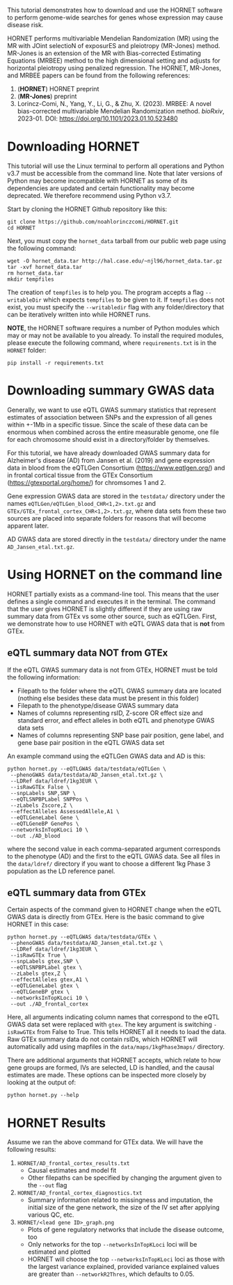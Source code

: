 This tutorial demonstrates how to download and use the HORNET software to perform genome-wide searches for genes whose expression may cause disease risk. 

HORNET performs multivariable Mendelian Randomization (MR) using the MR with JOint selectioN of exposurES and pleiotropy (MR-Jones) method. MR-Jones is an extension of the MR with Bias-corrected Estimating Equations (MRBEE) method to the high dimensional setting and adjusts for horizontal pleiotropy using penalized regression. The HORNET, MR-Jones, and MRBEE papers can be found from the following references:
1. (**HORNET**) HORNET preprint
2. (**MR-Jones**) preprint
3. Lorincz-Comi, N., Yang, Y., Li, G., & Zhu, X. (2023). MRBEE: A novel bias-corrected multivariable Mendelian Randomization method. *bioRxiv*, 2023-01. DOI: https://doi.org/10.1101/2023.01.10.523480

# Downloading HORNET
This tutorial will use the Linux terminal to perform all operations and Python v3.7 must be accessible from the command line. Note that later versions of Python may become incompatible with HORNET as some of its dependencies are updated and certain functionality may become deprecated. We therefore recommend using Python v3.7. 

Start by cloning the HORNET Github repository like this:

```unix
git clone https://github.com/noahlorinczcomi/HORNET.git
cd HORNET
```

Next, you must copy the `hornet_data` tarball from our public web page using the following command:
```unix
wget -O hornet_data.tar http://hal.case.edu/~njl96/hornet_data.tar.gz
tar -xvf hornet_data.tar
rm hornet_data.tar
mkdir tempfiles
```

The creation of `tempfiles` is to help you. The program accepts a flag `--writableDir` which expects `tempfiles` to be given to it. If `tempfiles` does not exist, you must specify the `--writabledir` flag with any folder/directory that can be iteratively written into while HORNET runs.

**NOTE**, the HORNET software requires a number of Python modules which may or may not be available to you already. To install the required modules, please execute the following command, where `requirements.txt` is in the `HORNET` folder:
```unix
pip install -r requirements.txt
```

<!---
Now, in the `HORNET` directory, you should see the following folders and files:
1. `data/`
    * `ldref/` # *LD reference panels*
        * `1kg_phase3_<EUR/AFR/EAS/SAS/HIS/TRANS>_only.<bed/bim/fam>`
    * `maps/` # *folder containing mapfiles for converting from hg19 to hg38 and vice versa*
        * `1kgPhase3maps/`
            * `1kgPhase3hg19Chrom<CHR>MapToHg38.txt.gz` # *CHR-specific hg19/hg38 maps of only 1kg Phase 3 SNPs*
        * `fullMaps/`
            * `1kgPhase3MapAllSNPs.txt` # *hg19/hg38 map using all 1kg Phase 3 SNPs*
        * `largeMaps/`
            * `hg19Chrom<CHR>MapToHg38.txt.gz` # *large hg19/hg38 map from GLGC (Graham et al. 2021) including 44M SNPs*
        * `testdata/` # *test/example data is included here for demonstrative purposes*
            * `GTEx/`
                * `GTEx_frontal_cortex_CHR1.txt.gz` # *all associations b/w SNPs and CHR 1 gene expression in frontal cortex (GTEx v8)*
                * `GTEx_frontal_cortex_CHR2.txt.gz` # *all associations b/w SNPs and CHR 2 gene expression in frontal cortex (GTEx v8)*
            * `eQTLGen/`
                * `eQTLGen_blood_CHR1.txt.gz` # *all associations b/w SNPs and CHR 1 gene expression in whole blood (eQTLGen)*
                * `eQTLGen_blood_CHR2.txt.gz` # *all associations b/w SNPs and CHR 2 gene expression in whole blood (eQTLGen)*
2. `tempfiles/` # *temporary files will be iteratively written here when running HORNET*
3. `plinkdir/`  # *the PLINK v1.9 software (Purcell etal) is here*
4. `LD_block_finder.r` # *an R program to find blocks in an LD matrix using the method in Lorincz-Comi et al. (***) *
5. `hornet.py`    # *executable HORNET program*
6. `functions.py` # *source file of functions that HORNET uses*
--->

# Downloading summary GWAS data
Generally, we want to use eQTL GWAS summary statistics that represent estimates of association between SNPs and the expression of all genes within +-1Mb in a specific tissue. Since the scale of these data can be enormous when combined across the entire measurable genome, one file for each chromosome should exist in a directory/folder by themselves.

For this tutorial, we have already downloaded GWAS summary data for Alzheimer's disease (AD) from Jansen et al. (2019) and gene expression data in blood from the eQTLGen Consortium (https://www.eqtlgen.org/) and in frontal cortical tissue from the GTEx Consortium (https://gtexportal.org/home/) for chromsomes 1 and 2. 

Gene expression GWAS data are stored in the `testdata/` directory under the names `eQTLGen/eQTLGen_blood_CHR<1,2>.txt.gz` and `GTEx/GTEx_frontal_cortex_CHR<1,2>.txt.gz`, where data sets from these two sources are placed into separate folders for reasons that will become apparent later.

AD GWAS data are stored directly in the `testdata/` directory under the name `AD_Jansen_etal.txt.gz`.

# Using HORNET on the command line
HORNET partially exists as a command-line tool. This means that the user defines a single command and executes it in the terminal. The command that the user gives HORNET is slightly different if they are using raw summary data from GTEx vs some other source, such as eQTLGen. First, we demonstrate how to use HORNET with eQTL GWAS data that is **not** from GTEx.

## eQTL summary data NOT from GTEx
If the eQTL GWAS summary data is not from GTEx, HORNET must be told the following information:
* Filepath to the folder where the eQTL GWAS summary data are located (nothing else besides these data must be present in this folder)
* Filepath to the phenotype/disease GWAS summary data
* Names of columns representing rsID, Z-score OR effect size and standard error, and effect alleles in both eQTL and phenotype GWAS data sets
* Names of columns representing SNP base pair position, gene label, and gene base pair position in the eQTL GWAS data set

An example command using the eQTLGen GWAS data and AD is this:

```unix
python hornet.py --eQTLGWAS data/testdata/eQTLGen \
 --phenoGWAS data/testdata/AD_Jansen_etal.txt.gz \
 --LDRef data/ldref/1kg3EUR \
 --isRawGTEx False \
 --snpLabels SNP,SNP \
 --eQTLSNPBPLabel SNPPos \
 --zLabels Zscore,Z \
 --effectAlleles AssessedAllele,A1 \
 --eQTLGeneLabel Gene \
 --eQTLGeneBP GenePos \
 --networksInTopKLoci 10 \
 --out ./AD_blood
```

where the second value in each comma-separated argument corresponds to the phenotype (AD) and the first to the eQTL GWAS data. See all files in the `data/ldref/` directory if you want to choose a different 1kg Phase 3 population as the LD reference panel.

## eQTL summary data from GTEx
Certain aspects of the command given to HORNET change when the eQTL GWAS data is directly from GTEx. Here is the basic command to give HORNET in this case:

```unix
python hornet.py --eQTLGWAS data/testdata/GTEx \
 --phenoGWAS data/testdata/AD_Jansen_etal.txt.gz \
 --LDRef data/ldref/1kg3EUR \
 --isRawGTEx True \
 --snpLabels gtex,SNP \
 --eQTLSNPBPLabel gtex \
 --zLabels gtex,Z \
 --effectAlleles gtex,A1 \
 --eQTLGeneLabel gtex \
 --eQTLGeneBP gtex \
 --networksInTopKLoci 10 \
 --out ./AD_frontal_cortex
```

Here, all arguments indicating column names that correspond to the eQTL GWAS data set were replaced with `gtex`. The key argument is switching `-isRawGTEx` from False to True. This tells HORNET all it needs to load the data. Raw GTEx summary data do not contain rsIDs, which HORNET will automatically add using mapfiles in the `data/maps/1kgPhase3maps/` directory. 

There are additional arguments that HORNET accepts, which relate to how gene groups are formed, IVs are selected, LD is handled, and the causal estimates are made. These options can be inspected more closely by looking at the output of:

```unix
python hornet.py --help
```

# HORNET Results
Assume we ran the above command for GTEx data. We will have the following results:
1. `HORNET/AD_frontal_cortex_results.txt`
    * Causal estimates and model fit
    * Other filepaths can be specified by changing the argument given to the `--out` flag
2. `HORNET/AD_frontal_cortex_diagnostics.txt`
    * Summary information related to missingness and imputation, the initial size of the gene network, the size of the IV set after applying various QC, etc.
3. `HORNET/<lead gene ID>_graph.png`
    * Plots of gene regulatory networks that include the disease outcome, too
    * Only networks for the top `--networksInTopKLoci` loci will be estimated and plotted
    * HORNET will choose the top `--networksInTopKLoci` loci as those with the largest variance explained, provided variance explained values are greater than `--networkR2Thres`, which defaults to 0.05.
 

